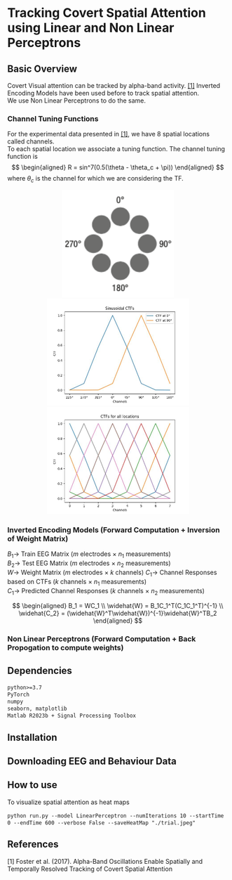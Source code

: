 # Tracking Covert Spatial Attention using Linear and Non Linear Perceptrons

## Basic Overview

Covert Visual attention can be tracked by alpha-band activity. [[1]](#1) Inverted Encoding Models have been used before to track spatial attention. <br>
We use Non Linear Perceptrons to do the same.

### Channel Tuning Functions

For the experimental data presented in [[1]](#1), we have 8 spatial locations called channels. <br> 
To each spatial location we associate a tuning function. The channel tuning function is <br>
$$
\begin{aligned}
R = sin^7(0.5(\theta - \theta_c + \pi))
\end{aligned}
$$
where $\theta_c$ is the channel for which we are considering the TF. <br>

<p align="center">
    <img src="./Figures/Spatial Channels.png" alt="Channel Tuning Function" width="255">
    <img src="./Figures/Channel Tuning Function.jpeg" alt="Channel Tuning Function" width="325">
    <img src="./Figures/Rolled Channel Tuning Functions.jpeg" alt="Rolled Channel Tuning Functions" width="325"><br>
</p>

### Inverted Encoding Models (Forward Computation + Inversion of Weight Matrix)

$B_1 \rightarrow$ Train EEG Matrix ($m$ electrodes $\times$ $n_1$ measurements) <br>
$B_2 \rightarrow$ Test EEG Matrix ($m$ electrodes $\times$ $n_2$ measurements) <br>
$W \rightarrow$ Weight Matrix ($m$ electrodes × $k$ channels)
$C_1 \rightarrow$ Channel Responses based on CTFs ($k$ channels $\times$ $n_1$ measurements) <br>
$C_1 \rightarrow$ Predicted Channel Responses ($k$ channels $\times$ $n_2$ measurements) <br>

$$
\begin{aligned}
B_1 = WC_1 \\
\widehat{W} = B_1C_1^T(C_1C_1^T)^{-1} \\
\widehat{C_2} = (\widehat{W}^T\widehat{W})^{-1}\widehat{W}^TB_2
\end{aligned}
$$

### Non Linear Perceptrons (Forward Computation + Back Propogation to compute weights)


## Dependencies
```
python>=3.7
PyTorch
numpy
seaborn, matplotlib
Matlab R2023b + Signal Processing Toolbox
```

## Installation



## Downloading EEG and Behaviour Data

## How to use

To visualize spatial attention as heat maps
```
python run.py --model LinearPerceptron --numIterations 10 --startTime 0 --endTime 600 --verbose False --saveHeatMap "./trial.jpeg"
```

## References
<a id="1">[1]</a> 
Foster et al. (2017). 
Alpha-Band Oscillations Enable Spatially and Temporally Resolved Tracking of Covert Spatial Attention

